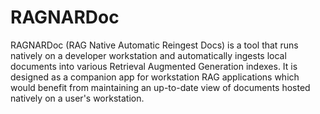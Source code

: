 # RAGNARDoc

RAGNARDoc (RAG Native Automatic Reingest Docs) is a tool that runs natively on a developer workstation and automatically ingests local documents into various Retrieval Augmented Generation indexes. It is designed as a companion app for workstation RAG applications which would benefit from maintaining an up-to-date view of documents hosted natively on a user's workstation.